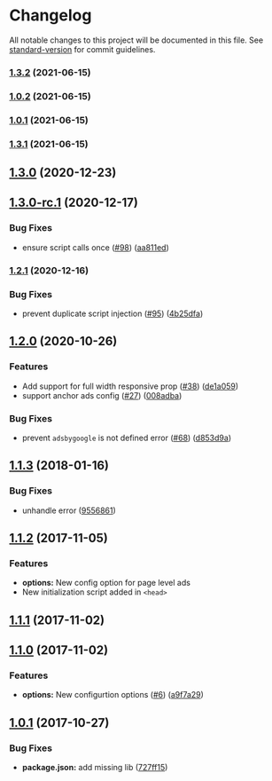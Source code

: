 # Changelog

All notable changes to this project will be documented in this file. See [standard-version](https://github.com/conventional-changelog/standard-version) for commit guidelines.

### [1.3.2](https://github.com/agrezo/google-adsense-module/compare/v1.3.1...v1.3.2) (2021-06-15)

### [1.0.2](https://github.com/agrezo/google-adsense-module/compare/v1.3.1...v1.0.2) (2021-06-15)

### [1.0.1](https://github.com/nuxt-community/adsense-module/compare/v1.3.1...v1.0.1) (2021-06-15)

### [1.3.1](https://github.com/nuxt-community/adsense-module/compare/v1.3.0...v1.3.1) (2021-06-15)

## [1.3.0](https://github.com/nuxt-community/adsense-module/compare/v1.3.0-rc.1...v1.3.0) (2020-12-23)

## [1.3.0-rc.1](https://github.com/nuxt-community/adsense-module/compare/v1.2.1...v1.3.0-rc.1) (2020-12-17)


### Bug Fixes

* ensure script calls once ([#98](https://github.com/nuxt-community/adsense-module/issues/98)) ([aa811ed](https://github.com/nuxt-community/adsense-module/commit/aa811ed7800bddad120c0917b298e0a06411f835))

### [1.2.1](https://github.com/nuxt-community/adsense-module/compare/v1.2.0...v1.2.1) (2020-12-16)


### Bug Fixes

* prevent duplicate script injection ([#95](https://github.com/nuxt-community/adsense-module/issues/95)) ([4b25dfa](https://github.com/nuxt-community/adsense-module/commit/4b25dfa4d99b250e25f02e638f57e64ca0edf971))

## [1.2.0](https://github.com/nuxt-community/adsense-module/compare/v1.1.3...v1.2.0) (2020-10-26)


### Features

* Add support for full width responsive prop ([#38](https://github.com/nuxt-community/adsense-module/issues/38)) ([de1a059](https://github.com/nuxt-community/adsense-module/commit/de1a059c72f02814a50e00dbc353bc19a5b0a37c))
* support anchor ads config ([#27](https://github.com/nuxt-community/adsense-module/issues/27)) ([008adba](https://github.com/nuxt-community/adsense-module/commit/008adba057804024ffddbb124aa8d05a68226ef0))


### Bug Fixes

* prevent `adsbygoogle` is not defined error ([#68](https://github.com/nuxt-community/adsense-module/issues/68)) ([d853d9a](https://github.com/nuxt-community/adsense-module/commit/d853d9a36a02447199ad1d27c79f5d1d2a026562))

<a name="1.1.3"></a>
## [1.1.3](https://github.com/nuxt-community/adsense-module/compare/v1.1.2...v1.1.3) (2018-01-16)


### Bug Fixes

* unhandle error ([9556861](https://github.com/nuxt-community/adsense-module/commit/9556861))



<a name="1.1.2"></a>
## [1.1.2](https://github.com/nuxt-community/adsense-module/compare/v1.1.1...v1.1.2) (2017-11-05)

### Features

* **options:** New config option for page level ads
* New initialization script added in `<head>`

<a name="1.1.0"></a>
## [1.1.1](https://github.com/nuxt-community/adsense-module/compare/v1.1.0...v1.1.1) (2017-11-02)

<a name="1.1.0"></a>
## [1.1.0](https://github.com/nuxt-community/adsense-module/compare/v1.0.1...v1.1.0) (2017-11-02)


### Features

* **options:** New configurtion options ([#6](https://github.com/nuxt-community/adsense-module/issues/6)) ([a9f7a29](https://github.com/nuxt-community/adsense-module/commit/a9f7a29))



<a name="1.0.1"></a>
## [1.0.1](https://github.com/nuxt-community/adsense-module/compare/v1.0.0...v1.0.1) (2017-10-27)


### Bug Fixes

* **package.json:** add missing lib ([727ff15](https://github.com/nuxt-community/adsense-module/commit/727ff15))
